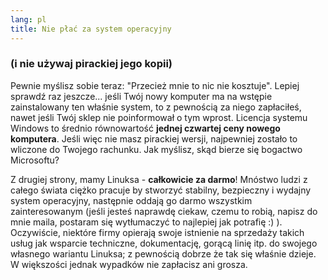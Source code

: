 ```yaml
---
lang: pl
title: Nie płać za system operacyjny
---
```


<h3>(i nie używaj pirackiej jego kopii)</h3>

Pewnie myślisz sobie teraz: "Przecież mnie to nic nie kosztuje". Lepiej sprawdź raz jeszcze...
jeśli Twój nowy komputer ma na wstępie zainstalowany ten właśnie system, to z pewnością za niego
zapłaciłeś, nawet jeśli Twój sklep nie poinformował o tym wprost. Licencja systemu Windows to średnio
równowartość <b>jednej czwartej ceny nowego komputera</b>. Jeśli więc nie masz pirackiej wersji,
najpewniej zostało to wliczone do Twojego rachunku. Jak myślisz, skąd bierze się bogactwo Microsoftu?

Z drugiej strony, mamy Linuksa - <b>całkowicie za darmo</b>! Mnóstwo ludzi z całego
świata ciężko pracuje by stworzyć stabilny, bezpieczny i wydajny system operacyjny, następnie
oddają go darmo wszystkim zainteresowanym (jeśli jesteś naprawdę ciekaw, czemu to robią, napisz do
mnie maila, postaram się wytłumaczyć to najlepiej jak potrafię :) ). Oczywiście, niektóre firmy
opierają swoje istnienie na sprzedaży takich usług jak wsparcie techniczne, dokumentację, gorącą
linię itp. do swojego własnego wariantu Linuksa; z pewnością dobrze że tak się właśnie dzieje.
W większości jednak wypadków nie zapłacisz ani grosza.




